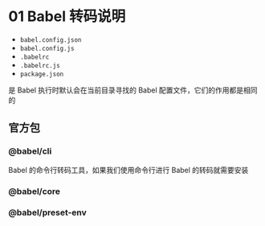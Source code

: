 # 01 Babel 转码说明

- `babel.config.json`
- `babel.config.js`
- `.babelrc`
- `.babelrc.js`
- `package.json`

是 Babel 执行时默认会在当前目录寻找的 Babel 配置文件，它们的作用都是相同的

## 官方包

### @babel/cli

Babel 的命令行转码工具，如果我们使用命令行进行 Babel 的转码就需要安装

### @babel/core

### @babel/preset-env